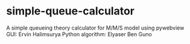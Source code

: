 # simple-queue-calculator
A simple queueing theory calculator for M/M/S model using pywebview
GUI: Ervin Halimsurya
Python algorithm: Elyaser Ben Guno
